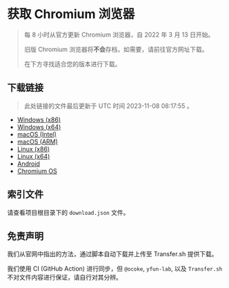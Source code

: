 # 获取 Chromium 浏览器

> 每 8 小时从官方更新 Chromium 浏览器，自 2022 年 3 月 13 日开始。
> 
> 旧版 Chromium 浏览器将**不会**存档，如需要，请前往官方网址下载。
>
> 在下方寻找适合您的版本进行下载。

## 下载链接

> 此处链接的文件最后更新于 UTC 时间 2023-11-08 08:17:55
。

- [Windows (x86)](https://transfer.sh/HXvYtQhe3H/Win.zip)
- [Windows (x64)](https://transfer.sh/xEEocFGyVN/Win_x64.zip)
- [macOS (Intel)](https://transfer.sh/H1HoQWSRVm/Mac.zip)
- [macOS (ARM)](https://transfer.sh/xfbONLQgYU/Mac_Arm.zip)
- [Linux (x86)](https://transfer.sh/X4DR24XrOp/Linux.zip)
- [Linux (x64)](https://transfer.sh/dTDXHCLEPu/Linux_x64.zip)
- [Android](https://transfer.sh/p97nL50Dz6/Android.zip)
- [Chromium OS](https://transfer.sh/HGbYLalvE4/Linux_ChromiumOS_Full.zip)

## 索引文件

请查看项目根目录下的 `download.json` 文件。

## 免责声明

我们从官网中指出的方法，通过脚本自动下载并上传至 Transfer.sh 提供下载。

我们使用 CI (GitHub Action) 进行同步，但 `@ocoke`, `yfun-lab`, 以及 `Transfer.sh` 不对文件内容进行保证，请自行对其分辨。
